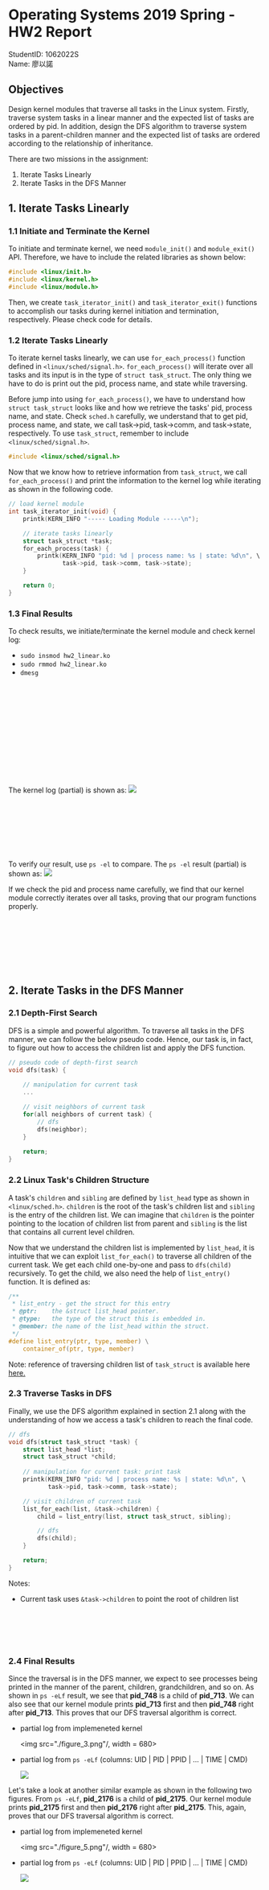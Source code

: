 # Operating Systems 2019 Spring - HW2 Report
StudentID: 1062022S <br>
Name: 廖以諾

## Objectives
Design kernel modules that traverse all tasks in the Linux system. Firstly, traverse system tasks in a linear manner and the expected list of tasks are ordered by pid. In addition, design the DFS algorithm to traverse system tasks in a parent-children manner and the expected list of tasks are ordered according to the relationship of inheritance.

There are two missions in the assignment:

1. Iterate Tasks Linearly
2. Iterate Tasks in the DFS Manner

## 1. Iterate Tasks Linearly
### 1.1 Initiate and Terminate the Kernel
To initiate and terminate kernel, we need ```module_init()``` and ```module_exit()``` API. Therefore, we have to include the related libraries as shown below:

```c
#include <linux/init.h>
#include <linux/kernel.h>
#include <linux/module.h>
```

Then, we create ```task_iterator_init()``` and ```task_iterator_exit()``` functions to accomplish our tasks during kernel initiation and termination, respectively. Please check code for details.

### 1.2 Iterate Tasks Linearly
To iterate kernel tasks linearly, we can use ```for_each_process()``` function defined in ```<linux/sched/signal.h>```. ```for_each_process()``` will iterate over all tasks and its input is in the type of ```struct task_struct```. The only thing we have to do is print out the pid, process name, and state while traversing.

Before jump into using ```for_each_process()```, we have to understand how ```struct task_struct``` looks like and how we retrieve the tasks' pid, process name, and state. Check ```sched.h``` carefully, we understand that to get pid, process name, and state, we call task->pid, task->comm, and task->state, respectively. To use ```task_struct```, remember to include ```<linux/sched/signal.h>```.

``` c
#include <linux/sched/signal.h>
```

Now that we know how to retrieve information from ```task_struct```, we call ```for_each_process()``` and print the information to the kernel log while iterating as shown in the following code.

```c
// load kernel module
int task_iterator_init(void) {
    printk(KERN_INFO "----- Loading Module -----\n");

    // iterate tasks linearly
    struct task_struct *task;
    for_each_process(task) {
        printk(KERN_INFO "pid: %d | process name: %s | state: %d\n", \
               task->pid, task->comm, task->state);
    }

    return 0;
}
```

### 1.3 Final Results
To check results, we initiate/terminate the kernel module and check kernel log:

- ```sudo insmod hw2_linear.ko```
- ```sudo rmmod hw2_linear.ko```
- ```dmesg```

<br><br><br><br><br><br><br><br><br><br><br>

The kernel log (partial) is shown as:
<img src="./figure_1.png"/>

<br><br><br><br><br><br>

To verify our result, use ```ps -el``` to compare. The ```ps -el``` result (partial) is shown as:
<img src="./figure_2.png"/>

If we check the pid and process name carefully, we find that our kernel module correctly iterates over all tasks, proving that our program functions properly.

<br><br><br><br><br><br>

## 2. Iterate Tasks in the DFS Manner
### 2.1 Depth-First Search
DFS is a simple and powerful algorithm. To traverse all tasks in the DFS manner, we can follow the below pseudo code. Hence, our task is, in fact, to figure out how to access the children list and apply the DFS function.

```c
// pseudo code of depth-first search
void dfs(task) {
    
    // manipulation for current task
    ...

    // visit neighbors of current task
    for(all neighbors of current task) {
        // dfs
        dfs(neighbor);
    }
    
    return;
}
```

### 2.2 Linux Task's Children Structure
A task's ```children``` and ```sibling``` are defined by ```list_head``` type as shown in ```<linux/sched.h>```. ```children``` is the root of the task's children list and ```sibling``` is the entry of the children list. We can imagine that ```children``` is the pointer pointing to the location of children list from parent and ```sibling``` is the list that contains all current level children.

Now that we understand the children list is implemented by ```list_head```, it is intuitive that we can exploit ```list_for_each()``` to traverse all children of the current task. We get each child one-by-one and pass to ```dfs(child)``` recursively. To get the child, we also need the help of ```list_entry()``` function. It is defined as:

```c
/**
 * list_entry - get the struct for this entry
 * @ptr:	the &struct list_head pointer.
 * @type:	the type of the struct this is embedded in.
 * @member:	the name of the list_head within the struct.
 */
#define list_entry(ptr, type, member) \
    container_of(ptr, type, member)
```

Note: reference of traversing children list of ```task_struct``` is available here <a href="https://stackoverflow.com/questions/34704761/why-sibling-list-is-used-to-get-the-task-struct-while-fetching-the-children-of-a" target="_blank"> here.</a>

### 2.3 Traverse Tasks in DFS
Finally, we use the DFS algorithm explained in section 2.1 along with the understanding of how we access a task's children to reach the final code.

```c
// dfs
void dfs(struct task_struct *task) {
    struct list_head *list;
    struct task_struct *child;
    
    // manipulation for current task: print task
    printk(KERN_INFO "pid: %d | process name: %s | state: %d\n", \
           task->pid, task->comm, task->state);

    // visit children of current task
    list_for_each(list, &task->children) {
        child = list_entry(list, struct task_struct, sibling);

        // dfs
        dfs(child);
    }

    return;
}
```

Notes:

- Current task uses ```&task->children``` to point the root of children list

<br><br><br><br>

### 2.4 Final Results
Since the traversal is in the DFS manner, we expect to see processes being printed in the manner of the parent, children, grandchildren, and so on. As shown in ```ps -eLf``` result, we see that **pid_748** is a child of **pid_713**. We can also see that our kernel module prints **pid_713** first and then **pid_748** right after **pid_713**. This proves that our DFS traversal algorithm is correct.

- partial log from implemeneted kernel

	<img src="./figure_3.png"/, width = 680>

- partial log from ```ps -eLf``` (columns: UID | PID | PPID | ... | TIME | CMD)

	<img src="./figure_4.png"/>
	
Let's take a look at another similar example as shown in the following two figures. From ```ps -eLf```, **pid_2176** is a child of **pid_2175**. Our kernel module prints **pid_2175** first and then **pid_2176** right after **pid_2175**. This, again, proves that our DFS traversal algorithm is correct.

- partial log from implemeneted kernel

	<img src="./figure_5.png"/, width = 680>

- partial log from ```ps -eLf``` (columns: UID | PID | PPID | ... | TIME | CMD)

	<img src="./figure_6.png"/>